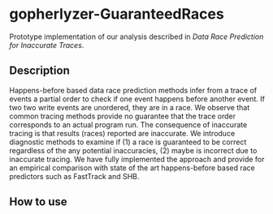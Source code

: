 # gopherlyzer-GuaranteedRaces

Prototype implementation of our analysis described in *Data Race Prediction for Inaccurate Traces*.

## Description

  Happens-before based data race prediction methods infer from a trace of events a partial order
  to check if one event happens before another event.
  If two two write events are unordered, they are in a race.
  We observe that common tracing methods provide no guarantee that the
  trace order corresponds to an actual program run.
  The consequence  of inaccurate tracing is that results (races) reported are inaccurate.
  We introduce diagnostic methods to examine
  if (1) a race is guaranteed to be correct regardless of the
  any potential inaccuracies, (2) maybe is incorrect due to inaccurate tracing.
  We have fully implemented the approach and provide for an empirical comparison
  with state of the art happens-before based race predictors such as FastTrack and SHB.

  ## How to use
  